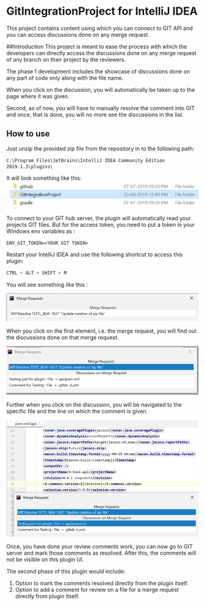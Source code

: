 # GitIntegrationProject for IntelliJ IDEA
This project contains content using which you can connect to GIT API and you can access discussions done on any merge request.

##Introduction
This project is meant to ease the process with which the developers can directly access the discussions done on any 
merge request of any branch on their project by the reviewers.

The phase 1 development includes the showcase of discussions done on any part of code only along with the file name.

When you click on the discussion, you will automatically be taken up to the page where it was given.

Second, as of now, you will have to manually resolve the comment into GIT and once, that is done, you will no more 
see the discussions in the list.

## How to use
Just unzip the provided zip file from the repository in to the following path:

```properties
C:\Program Files\JetBrains\IntelliJ IDEA Community Edition 2019.1.3\plugins\
```

It will look something like this: ![image2](ReadmeImages/2.png)

To connect to your GIT hub server, the plugin will automatically read your projects GIT files.
But for the access token, you need to put a token in your Windows env variables as :

```properties
ENV_GIT_TOKEN=<YOUR GIT TOKEN>
```

Restart your IntelliJ IDEA and use the following shortcut to access this plugin:

```java
CTRL + ALT + SHIFT + M
```

You will see something like this :

![image2](ReadmeImages/1.png)

When you click on the first element, i.e. the merge request, you will find out the discussions done on that merge request.

![image2](ReadmeImages/3.png)

Further when you click on the discussion, you will be navigated to the specific file and the line on which the comment is given.

![image2](ReadmeImages/4.png)

Once, you have done your review comments work, you can now go to GIT server and mark those comments as resolved.
After this, the comments will not be visible on this plugin UI.

The second phase of this plugin would include:

1. Option to mark the comments resolved directly from the plugin itself.
2. Option to add a comment for review on a file for a merge request directly from plugin itself.

